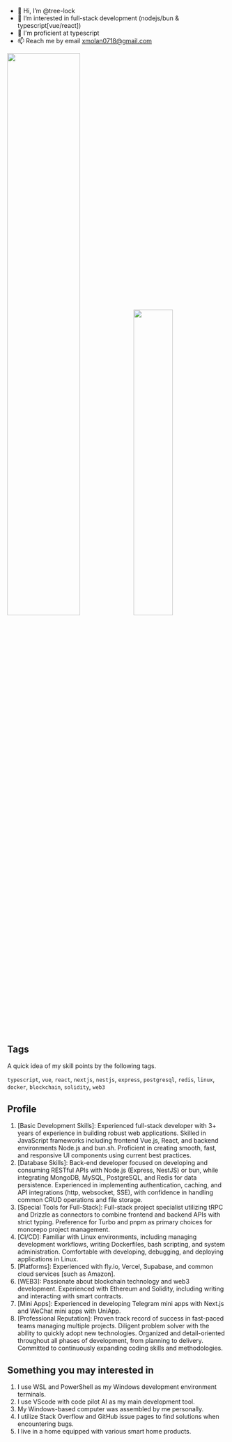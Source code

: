 - 👋 Hi, I’m @tree-lock
- 👀 I’m interested in full-stack development (nodejs/bun & typescript[vue/react])
- 🌱 I'm proficient at typescript
- 📫 Reach me by email xmolan0718@gmail.com

<img align="" width="57.5%" src="https://github-readme-stats-sigma-five.vercel.app/api?username=tree-lock&hide_title=true&hide_border=true&show_icons=true&include_all_commits=true&line_height=21&theme=vue-dark&border_radius=0" /><img align="" width="42.4%" src="https://github-readme-stats-sigma-five.vercel.app/api/top-langs/?username=tree-lock&hide_title=true&hide_border=true&layout=compact&theme=vue-dark&border_radius=0&hide=python" />

## Tags

A quick idea of my skill points by the following tags.

`typescript`, `vue`, `react`, `nextjs`, `nestjs`, `express`, `postgresql`, `redis`, `linux`, `docker`, `blockchain`, `solidity`, `web3`

## Profile

1. [Basic Development Skills]: Experienced full-stack developer with 3+ years of experience in building robust web applications. Skilled in JavaScript frameworks including frontend Vue.js, React, and backend environments Node.js and bun.sh. Proficient in creating smooth, fast, and responsive UI components using current best practices.
2. [Database Skills]: Back-end developer focused on developing and consuming RESTful APIs with Node.js (Express, NestJS) or bun, while integrating MongoDB, MySQL, PostgreSQL, and Redis for data persistence. Experienced in implementing authentication, caching, and API integrations (http, websocket, SSE), with confidence in handling common CRUD operations and file storage.
3. [Special Tools for Full-Stack]: Full-stack project specialist utilizing tRPC and Drizzle as connectors to combine frontend and backend APIs with strict typing. Preference for Turbo and pnpm as primary choices for monorepo project management.
4. [CI/CD]: Familiar with Linux environments, including managing development workflows, writing Dockerfiles, bash scripting, and system administration. Comfortable with developing, debugging, and deploying applications in Linux.
5. [Platforms]: Experienced with fly.io, Vercel, Supabase, and common cloud services [such as Amazon].
6. [WEB3]: Passionate about blockchain technology and web3 development. Experienced with Ethereum and Solidity, including writing and interacting with smart contracts.
7. [Mini Apps]: Experienced in developing Telegram mini apps with Next.js and WeChat mini apps with UniApp.
8. [Professional Reputation]: Proven track record of success in fast-paced teams managing multiple projects. Diligent problem solver with the ability to quickly adopt new technologies. Organized and detail-oriented throughout all phases of development, from planning to delivery. Committed to continuously expanding coding skills and methodologies.

## Something you may interested in

1. I use WSL and PowerShell as my Windows development environment terminals.
2. I use VScode with code pilot AI as my main development tool.
3. My Windows-based computer was assembled by me personally.
4. I utilize Stack Overflow and GitHub issue pages to find solutions when encountering bugs.
5. I live in a home equipped with various smart home products.

